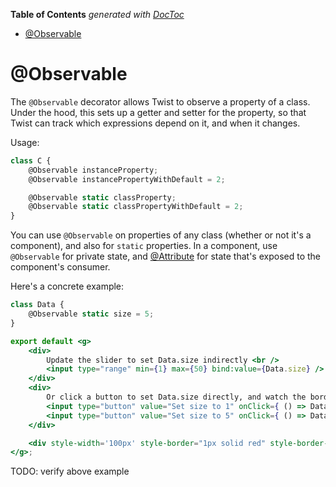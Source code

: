 <!-- START doctoc generated TOC please keep comment here to allow auto update -->
<!-- DON'T EDIT THIS SECTION, INSTEAD RE-RUN doctoc TO UPDATE -->
**Table of Contents**  *generated with [DocToc](https://github.com/thlorenz/doctoc)*

- [@Observable](#observable)

<!-- END doctoc generated TOC please keep comment here to allow auto update -->

# @Observable

The `@Observable` decorator allows Twist to observe a property of a class. Under the hood, this sets up a getter and setter for the property, so that Twist can track which expressions depend on it, and when it changes. 

Usage:

```jsx
class C {
    @Observable instanceProperty;
    @Observable instancePropertyWithDefault = 2;

    @Observable static classProperty;
    @Observable static classPropertyWithDefault = 2;
}
```

You can use `@Observable` on properties of any class (whether or not it's a component), and also for `static` properties. In a component, use `@Observable` for private state, and [@Attribute](./Attribute.md) for state that's exposed to the component's consumer.

Here's a concrete example:

```jsx
class Data {
    @Observable static size = 5;
}

export default <g>
    <div>
        Update the slider to set Data.size indirectly <br />
        <input type="range" min={1} max={50} bind:value={Data.size} />
    </div>
    <div>
        Or click a button to set Data.size directly, and watch the border update in response.
        <input type="button" value="Set size to 1" onClick={ () => Data.size = 1 } />
        <input type="button" value="Set size to 5" onClick={ () => Data.size = 5 } />
    </div>

    <div style-width='100px' style-border="1px solid red" style-border-width={ Data.size }>Border width binding example</div>
</g>;
```

TODO: verify above example
